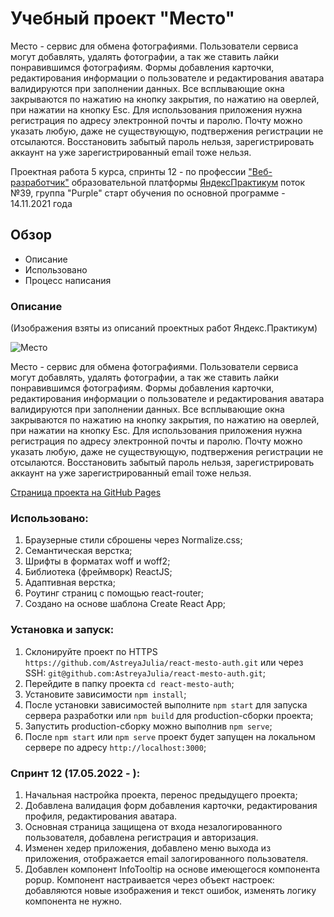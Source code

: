 # Учебный проект "Место"

Место - сервис для обмена фотографиями. Пользователи сервиса могут добавлять, удалять фотографии, а так же ставить лайки
понравившимся фотографиям. Формы добавления карточки, редактирования информации о пользователе и редактирования аватара
валидируются при заполнении данных. Все всплывающие окна закрываются по нажатию на кнопку закрытия, по нажатию на
оверлей, при нажатии на кнопку Esc. Для использования приложения нужна регистрация по адресу электронной почты и паролю.
Почту можно указать любую, даже не существующую, подтвержения регистрации не отсылаются. Восстановить забытый пароль
нельзя, зарегистрировать аккаунт на уже зарегистрированный email тоже нельзя.

Проектная работа 5 курса, спринты 12 - по профессии ["Веб-разработчик"](https://practicum.yandex.ru/profile/web/)
образовательной платформы [ЯндексПрактикум](https://practicum.yandex.ru)
поток №39, группа "Purple"
старт обучения по основной программе - 14.11.2021 года

## Обзор

- Описание
- Использовано
- Процесс написания

### Описание

(Изображения взяты из описаний проектных работ Яндекс.Практикум)

<img src="https://pictures.s3.yandex.net/resources/__2020-02-25__12.19.27_1586081326.png" alt="Место"/>

Место - сервис для обмена фотографиями. Пользователи сервиса могут добавлять, удалять фотографии, а так же ставить лайки
понравившимся фотографиям. Формы добавления карточки, редактирования информации о пользователе и редактирования аватара
валидируются при заполнении данных. Все всплывающие окна закрываются по нажатию на кнопку закрытия, по нажатию на
оверлей, при нажатии на кнопку Esc. Для использования приложения нужна регистрация по адресу электронной почты и паролю.
Почту можно указать любую, даже не существующую, подтвержения регистрации не отсылаются. Восстановить забытый пароль
нельзя, зарегистрировать аккаунт на уже зарегистрированный email тоже нельзя.

[Страница проекта на GitHub Pages](https://astreyajulia.github.io/react-mesto-auth/)

### Использовано:

1. Браузерные стили сброшены через Normalize.css;
2. Семантическая верстка;
3. Шрифты в форматах woff и woff2;
4. Библиотека (фреймворк) ReactJS;
5. Адаптивная верстка;
6. Роутинг страниц с помощью react-router;
7. Создано на основе шаблона Create React App;

### Установка и запуск:

1. Склонируйте проект по HTTPS `https://github.com/AstreyaJulia/react-mesto-auth.git` или через
   SSH: `git@github.com:AstreyaJulia/react-mesto-auth.git`;
2. Перейдите в папку проекта `cd react-mesto-auth`;
3. Установите зависимости `npm install`;
4. После установки зависимостей выполните `npm start` для запуска сервера разработки или `npm build` для
   production-сборки проекта;
5. Запустить production-сборку можно выполнив `npm serve`;
6. После `npm start` или `npm serve` проект будет запущен на локальном сервере по адресу `http://localhost:3000`;

### Спринт 12 (17.05.2022 - ):

1. Начальная настройка проекта, перенос предыдущего проекта;
2. Добавлена валидация форм добавления карточки, редактирования профиля, редактирования аватара.
3. Основная страница защищена от входа незалогированного пользователя, добавлена регистрация и авторизация.
4. Изменен хедер приложения, добавлено меню выхода из приложения, отображается email залогированного пользователя.
5. Добавлен компонент InfoTooltip на основе имеющегося компонента popup. Компонент настраивается через объект настроек:
   добавляются новые изображения и текст ошибок, изменять логику компонента не нужно.
